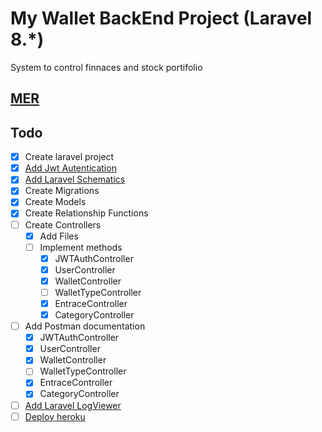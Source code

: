 # My Wallet BackEnd Project (Laravel 8.*)

System to control finnaces and stock portifolio

## [MER](https://drawsql.app/giovanni/diagrams/my-wallet)

## Todo

- [x] Create laravel project
- [x] [Add Jwt Autentication](https://codezen.io/laravel-7-rest-api-using-jwt-authentication/)
- [x] [Add Laravel Schematics](https://github.com/mtolhuys/laravel-schematics)
- [x] Create Migrations
- [x] Create Models
- [x] Create Relationship Functions
- [ ] Create Controllers
  - [x] Add Files
  - [ ] Implement methods
    - [x] JWTAuthController
    - [x] UserController
    - [x] WalletController
    - [ ] WalletTypeController
    - [x] EntraceController
    - [x] CategoryController
- [ ] Add Postman documentation
  - [x] JWTAuthController
  - [x] UserController
  - [x] WalletController
  - [ ] WalletTypeController
  - [x] EntraceController
  - [x] CategoryController
- [ ] [Add Laravel LogViewer](https://aristides.dev/instalando-logviewer-no-laravel-56/)
- [ ] [Deploy heroku](https://devcenter.heroku.com/articles/getting-started-with-laravel)
